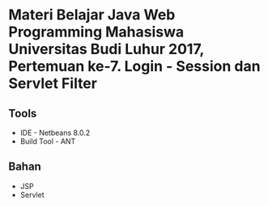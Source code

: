Materi Belajar Java Web Programming Mahasiswa Universitas Budi Luhur 2017, Pertemuan ke-7. Login - Session dan Servlet Filter
===========

Tools
-------------------
* IDE - Netbeans 8.0.2
* Build Tool - ANT


Bahan
-------------------
* JSP
* Servlet